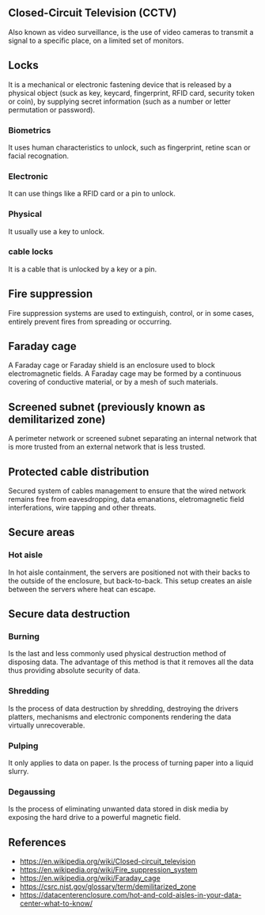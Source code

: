 ## Closed-Circuit Television (CCTV)
Also known as video surveillance, is the use of video cameras to transmit a signal to a specific place, on a limited set of monitors.
## Locks
It is a mechanical or electronic fastening device that is released by a physical object (suck as key, keycard, fingerprint, RFID card, security token or coin), by supplying secret information (such as a number or letter permutation or password).
### Biometrics
It uses human characteristics to unlock, such as fingerprint, retine scan or facial recognation.
### Electronic
It can use things like a RFID card or a pin to unlock.
### Physical
It usually use a key to unlock.
### cable locks
It is a cable that is unlocked by a key or a pin.

## Fire suppression
Fire suppression systems are used to extinguish, control, or in some cases, entirely prevent fires from spreading or occurring.

## Faraday cage
A Faraday cage or Faraday shield is an enclosure used to block electromagnetic fields. A Faraday cage may be formed by a continuous covering of conductive material, or by a mesh of such materials.

## Screened subnet (previously known as demilitarized zone)
A perimeter network or screened subnet separating an internal network that is more trusted from an external network that is less trusted.

## Protected cable distribution
Secured system of cables management to ensure that the wired network remains free from eavesdropping, data emanations, eletromagnetic field interferations, wire tapping and other threats.

## Secure areas
### Hot aisle
In hot aisle containment, the servers are positioned not with their backs to the outside of the enclosure, but back-to-back. This setup creates an aisle between the servers where heat can escape.

## Secure data destruction
### Burning
Is the last and less commonly used physical destruction method of disposing data. The advantage of this method is that it removes all the data thus providing absolute security of data.
### Shredding
Is the process of data destruction by shredding, destroying the drivers platters, mechanisms and electronic components rendering the data virtually unrecoverable.
### Pulping
It only applies to data on paper. Is the process of turning paper into a liquid slurry.
### Degaussing
Is the process of eliminating unwanted data stored in disk media by exposing the hard drive to a powerful magnetic field.
## References
- https://en.wikipedia.org/wiki/Closed-circuit_television
- https://en.wikipedia.org/wiki/Fire_suppression_system
- https://en.wikipedia.org/wiki/Faraday_cage
- https://csrc.nist.gov/glossary/term/demilitarized_zone
- https://datacenterenclosure.com/hot-and-cold-aisles-in-your-data-center-what-to-know/
